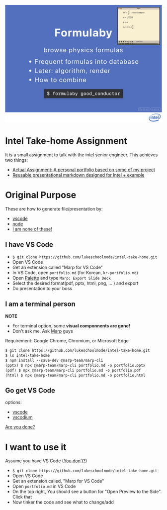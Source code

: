 ![image](./images/intro.png)
# Intel Take-home Assignment
It is a small assignment to talk with the intel senior engineer. This achieves two things:
- [Actual Assignment: A personal portfolio based on some of my project](#original-purpose)
- [Reusable presentational markdown designed for Intel + example](#i-want-to-use-it)

# Original Purpose
These are how to generate file/presentation by:
- [vscode](#i-have-vs-code)
- [node](#i-am-a-terminal-person)
- [I am none of these!](#go-get-vs-code)

## I have VS Code
- `$ git clone https://github.com/lukeschoolmode/intel-take-home.git`
- Open VS Code
- Get an extension called "Marp for VS Code"
- In VS Code, open `portfolio.md` (for Korean, `kr-portfolio.md`)
- Open [Palette](https://docs.github.com/en/codespaces/codespaces-reference/using-the-vs-code-command-palette-in-codespaces) and type   `Marp: Export Slide Deck`
- Select the desired format(pdf, pptx, html, png, ... ) and export
- Do presentation to your boss

## I am a terminal person
**NOTE**
- For terminal option, some **visual componnents are gone!**
- Don't ask me. Ask [Marp](https://github.com/marp-team/marp-cli) guys

Requirement: Google Chrome, Chromium, or Microsoft Edge
```
$ git clone https://github.com/lukeschoolmode/intel-take-home.git
$ ls intel-take-home
$ npm install --save-dev @marp-team/marp-cli
(pptx) $ npx @marp-team/marp-cli portfolio.md -o portfolio.pptx
(pdf) $ npx @marp-team/marp-cli portfolio.md -o portfolio.pdf
(html) $ npx @marp-team/marp-cli portfolio.md -o portfolio.html
```

## Go get VS Code

options:
- [vscode](https://code.visualstudio.com)
- [vscodium](https://github.com/VSCodium/vscodium)

[Are you done?](#i-have-vs-code)

# I want to use it

Assume you have VS Code ([You don't?](#go-get-vs-code))
- `$ git clone https://github.com/lukeschoolmode/intel-take-home.git`
- Open VS Code
- Get an extension called, "Marp for VS Code"
- Open `portfolio.md` in VS Code
- On the top right, You should see a button for "Open Preview to the Side". Click that
- Now tinker the code and see what to change/add
